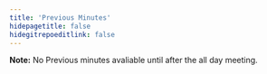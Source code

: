 ```yaml
---
title: 'Previous Minutes'
hidepagetitle: false
hidegitrepoeditlink: false
---
```


**Note:** No Previous minutes avaliable until after the all day meeting.
